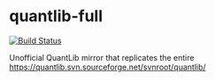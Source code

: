 quantlib-full
=============

[![Build Status](https://travis-ci.org/arthurpham/quantlib-full.png?branch=master)](https://travis-ci.org/arthurpham/quantlib-full)

Unofficial QuantLib mirror that replicates the entire https://quantlib.svn.sourceforge.net/svnroot/quantlib/

